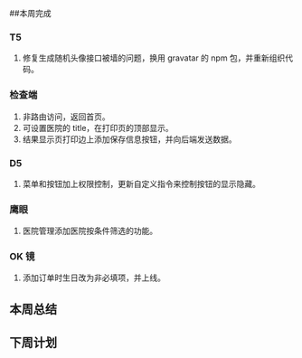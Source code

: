 ##本周完成

### T5

1. 修复生成随机头像接口被墙的问题，换用 gravatar 的 npm 包，并重新组织代码。

### 检查端

1. 非路由访问，返回首页。
2. 可设置医院的 title，在打印页的顶部显示。
3. 结果显示页打印边上添加保存信息按钮，并向后端发送数据。

### D5

1. 菜单和按钮加上权限控制，更新自定义指令来控制按钮的显示隐藏。

### 鹰眼

1. 医院管理添加医院按条件筛选的功能。

### OK 镜

1. 添加订单时生日改为非必填项，并上线。

## 本周总结

## 下周计划

